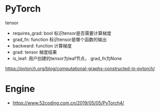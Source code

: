 
# PyTorch


tensor
- requires_grad: bool 标识tensor是否需要计算梯度
- grad_fn: function 标识tensor是哪个函数的输出
- backward: function 计算梯度
- grad: tensor 梯度结果
- is_leaf: 用户创建的tensor为leaf节点， grad_fn为None



https://pytorch.org/blog/computational-graphs-constructed-in-pytorch/



# Engine

- https://www.52coding.com.cn/2019/05/05/PyTorch4/

